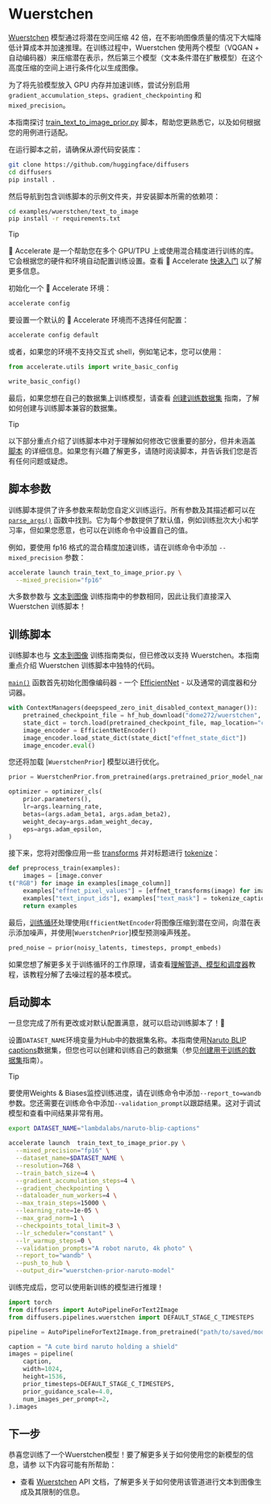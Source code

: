 <!--Copyright 2025 The HuggingFace Team. All rights reserved.

Licensed under the Apache License, Version 2.0 (the "License"); you may not use this file except in compliance with
the License. You may obtain a copy of the License at

http://www.apache.org/licenses/LICENSE-2.0

Unless required by applicable law or agreed to in writing, software distributed under the License is distributed on
an "AS IS" BASIS, WITHOUT WARRANTIES OR CONDITIONS OF ANY KIND, either express or implied. See the License for the
specific language governing permissions and limitations under the License.
-->

# Wuerstchen

[Wuerstchen](https://hf.co/papers/2306.00637) 模型通过将潜在空间压缩 42 倍，在不影响图像质量的情况下大幅降低计算成本并加速推理。在训练过程中，Wuerstchen 使用两个模型（VQGAN + 自动编码器）来压缩潜在表示，然后第三个模型（文本条件潜在扩散模型）在这个高度压缩的空间上进行条件化以生成图像。

为了将先验模型放入 GPU 内存并加速训练，尝试分别启用 `gradient_accumulation_steps`、`gradient_checkpointing` 和 `mixed_precision`。

本指南探讨 [train_text_to_image_prior.py](https://github.com/huggingface/diffusers/blob/main/examples/wuerstchen/text_to_image/train_text_to_image_prior.py) 脚本，帮助您更熟悉它，以及如何根据您的用例进行适配。

在运行脚本之前，请确保从源代码安装库：

```bash
git clone https://github.com/huggingface/diffusers
cd diffusers
pip install .
```

然后导航到包含训练脚本的示例文件夹，并安装脚本所需的依赖项：

```bash
cd examples/wuerstchen/text_to_image
pip install -r requirements.txt
```

> [!TIP]
> 🤗 Accelerate 是一个帮助您在多个 GPU/TPU 上或使用混合精度进行训练的库。它会根据您的硬件和环境自动配置训练设置。查看 🤗 Accelerate [快速入门](https://huggingface.co/docs/accelerate/quicktour) 以了解更多信息。

初始化一个 🤗 Accelerate 环境：

```bash
accelerate config
```

要设置一个默认的 🤗 Accelerate 环境而不选择任何配置：

```bash
accelerate config default
```

或者，如果您的环境不支持交互式 shell，例如笔记本，您可以使用：

```py
from accelerate.utils import write_basic_config

write_basic_config()
```

最后，如果您想在自己的数据集上训练模型，请查看 [创建训练数据集](create_dataset) 指南，了解如何创建与训练脚本兼容的数据集。

> [!TIP]
> 以下部分重点介绍了训练脚本中对于理解如何修改它很重要的部分，但并未涵盖 [脚本](https://github.com/huggingface/diffusers/blob/main/examples/wuerstchen/text_to_image/train_text_to_image_prior.py) 的详细信息。如果您有兴趣了解更多，请随时阅读脚本，并告诉我们您是否有任何问题或疑虑。

## 脚本参数

训练脚本提供了许多参数来帮助您自定义训练运行。所有参数及其描述都可以在 [`parse_args()`](https://github.com/huggingface/diffusers/blob/6e68c71503682c8693cb5b06a4da4911dfd655ee/examples/wuerstchen/text_to_image/train_text_to_image_prior.py#L192) 函数中找到。它为每个参数提供了默认值，例如训练批次大小和学习率，但如果您愿意，也可以在训练命令中设置自己的值。

例如，要使用 fp16 格式的混合精度加速训练，请在训练命令中添加 `--mixed_precision` 参数：

```bash
accelerate launch train_text_to_image_prior.py \
  --mixed_precision="fp16"
```

大多数参数与 [文本到图像](text2image#script-parameters) 训练指南中的参数相同，因此让我们直接深入 Wuerstchen 训练脚本！

## 训练脚本

训练脚本也与 [文本到图像](text2image#training-script) 训练指南类似，但已修改以支持 Wuerstchen。本指南重点介绍 Wuerstchen 训练脚本中独特的代码。

[`main()`](https://github.com/huggingface/diffusers/blob/6e68c71503682c8693cb5b06a4da4911dfd655ee/examples/wuerstchen/text_to_image/train_text_to_image_prior.py#L441) 函数首先初始化图像编码器 - 一个 [EfficientNet](https://github.com/huggingface/diffusers/blob/main/examples/wuerstchen/text_to_image/modeling_efficient_net_encoder.py) - 以及通常的调度器和分词器。

```py
with ContextManagers(deepspeed_zero_init_disabled_context_manager()):
    pretrained_checkpoint_file = hf_hub_download("dome272/wuerstchen", filename="model_v2_stage_b.pt")
    state_dict = torch.load(pretrained_checkpoint_file, map_location="cpu")
    image_encoder = EfficientNetEncoder()
    image_encoder.load_state_dict(state_dict["effnet_state_dict"])
    image_encoder.eval()
```

您还将加载 [`WuerstchenPrior`] 模型以进行优化。

```py
prior = WuerstchenPrior.from_pretrained(args.pretrained_prior_model_name_or_path, subfolder="prior")

optimizer = optimizer_cls(
    prior.parameters(),
    lr=args.learning_rate,
    betas=(args.adam_beta1, args.adam_beta2),
    weight_decay=args.adam_weight_decay,
    eps=args.adam_epsilon,
)
```

接下来，您将对图像应用一些 [transforms](https://github.com/huggingface/diffusers/blob/65ef7a0c5c594b4f84092e328fbdd73183613b30/examples/wuerstchen/text_to_image/train_text_to_image_prior.py#L656) 并对标题进行 [tokenize](https://github.com/huggingface/diffusers/blob/65ef7a0c5c594b4f84092e328fbdd73183613b30/examples/wuerstchen/text_to_image/train_text_to_image_prior.py#L637)：

```py
def preprocess_train(examples):
    images = [image.conver
t("RGB") for image in examples[image_column]]
    examples["effnet_pixel_values"] = [effnet_transforms(image) for image in images]
    examples["text_input_ids"], examples["text_mask"] = tokenize_captions(examples)
    return examples
```

最后，[训练循环](https://github.com/huggingface/diffusers/blob/65ef7a0c5c594b4f84092e328fbdd73183613b30/examples/wuerstchen/text_to_image/train_text_to_image_prior.py#L656)处理使用`EfficientNetEncoder`将图像压缩到潜在空间，向潜在表示添加噪声，并使用[`WuerstchenPrior`]模型预测噪声残差。

```py
pred_noise = prior(noisy_latents, timesteps, prompt_embeds)
```

如果您想了解更多关于训练循环的工作原理，请查看[理解管道、模型和调度器](../using-diffusers/write_own_pipeline)教程，该教程分解了去噪过程的基本模式。

## 启动脚本

一旦您完成了所有更改或对默认配置满意，就可以启动训练脚本了！🚀

设置`DATASET_NAME`环境变量为Hub中的数据集名称。本指南使用[Naruto BLIP captions](https://huggingface.co/datasets/lambdalabs/naruto-blip-captions)数据集，但您也可以创建和训练自己的数据集（参见[创建用于训练的数据集](create_dataset)指南）。

> [!TIP]
> 要使用Weights & Biases监控训练进度，请在训练命令中添加`--report_to=wandb`参数。您还需要在训练命令中添加`--validation_prompt`以跟踪结果。这对于调试模型和查看中间结果非常有用。

```bash
export DATASET_NAME="lambdalabs/naruto-blip-captions"

accelerate launch  train_text_to_image_prior.py \
  --mixed_precision="fp16" \
  --dataset_name=$DATASET_NAME \
  --resolution=768 \
  --train_batch_size=4 \
  --gradient_accumulation_steps=4 \
  --gradient_checkpointing \
  --dataloader_num_workers=4 \
  --max_train_steps=15000 \
  --learning_rate=1e-05 \
  --max_grad_norm=1 \
  --checkpoints_total_limit=3 \
  --lr_scheduler="constant" \
  --lr_warmup_steps=0 \
  --validation_prompts="A robot naruto, 4k photo" \
  --report_to="wandb" \
  --push_to_hub \
  --output_dir="wuerstchen-prior-naruto-model"
```

训练完成后，您可以使用新训练的模型进行推理！

```py
import torch
from diffusers import AutoPipelineForText2Image
from diffusers.pipelines.wuerstchen import DEFAULT_STAGE_C_TIMESTEPS

pipeline = AutoPipelineForText2Image.from_pretrained("path/to/saved/model", torch_dtype=torch.float16).to("cuda")

caption = "A cute bird naruto holding a shield"
images = pipeline(
    caption,
    width=1024,
    height=1536,
    prior_timesteps=DEFAULT_STAGE_C_TIMESTEPS,
    prior_guidance_scale=4.0,
    num_images_per_prompt=2,
).images
```

## 下一步

恭喜您训练了一个Wuerstchen模型！要了解更多关于如何使用您的新模型的信息，请参
以下内容可能有所帮助：

- 查看 [Wuerstchen](../api/pipelines/wuerstchen#text-to-image-generation) API 文档，了解更多关于如何使用该管道进行文本到图像生成及其限制的信息。